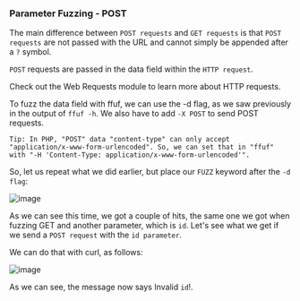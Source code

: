 ### Parameter Fuzzing - POST

The main difference between ```POST requests``` and ```GET requests``` is that ```POST requests``` are not passed with the URL and cannot simply be appended after a ```?``` symbol. 

```POST``` requests are passed in the data field within the ```HTTP request```. 

Check out the Web Requests module to learn more about HTTP requests.

To fuzz the data field with ffuf, we can use the -d flag, as we saw previously in the output of ```ffuf -h```. We also have to add ```-X POST``` to send POST requests.

```
Tip: In PHP, "POST" data "content-type" can only accept "application/x-www-form-urlencoded". So, we can set that in "ffuf" with "-H 'Content-Type: application/x-www-form-urlencoded'".
```

So, let us repeat what we did earlier, but place our ```FUZZ``` keyword after the ```-d flag```:

![image](https://github.com/tHeStRyNg/SecureSphereLabs/assets/118682909/c6fc3837-e773-45b1-90f8-48b45cb64e35)

As we can see this time, we got a couple of hits, the same one we got when fuzzing GET and another parameter, which is ```id```. Let's see what we get if we send a ```POST request``` with the ```id parameter```. 

We can do that with curl, as follows:

![image](https://github.com/tHeStRyNg/SecureSphereLabs/assets/118682909/008b8dd8-26b2-44c4-9ec3-8e6ed94e6bc3)

As we can see, the message now says Invalid ```id```!.
